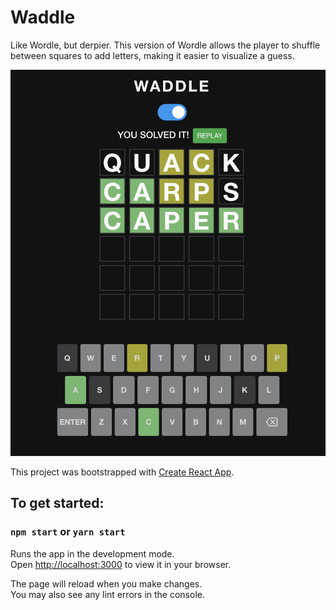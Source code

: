 # Waddle

Like Wordle, but derpier. This version of Wordle allows the player to shuffle between squares to add letters, making it easier to visualize a guess.

![Waddle](/src/data/waddle1.png)

This project was bootstrapped with [Create React App](https://github.com/facebook/create-react-app).

## To get started:

### `npm start` or `yarn start`

Runs the app in the development mode.\
Open [http://localhost:3000](http://localhost:3000) to view it in your browser.

The page will reload when you make changes.\
You may also see any lint errors in the console.
